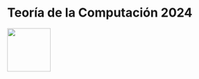 # Teoría de la Computación 2024

<img src="https://upload.wikimedia.org/wikipedia/commons/thumb/2/24/Warning_icon.svg/1200px-Warning_icon.svg.png" alt="" width="100"/>

